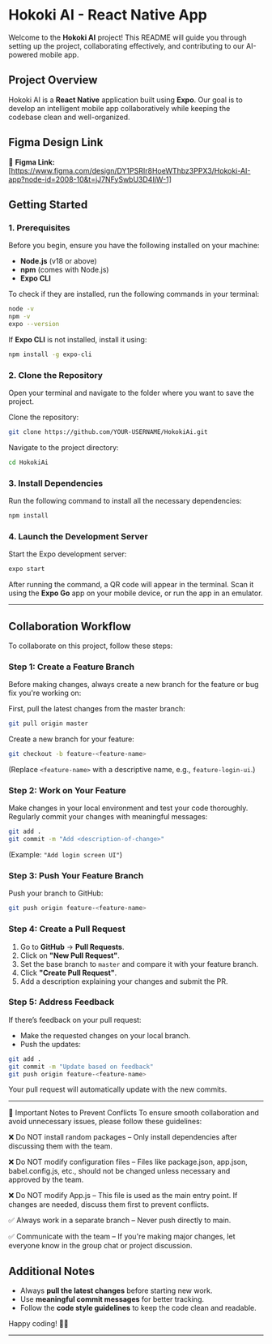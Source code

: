 

# **Hokoki AI - React Native App**  

Welcome to the **Hokoki AI** project! This README will guide you through setting up the project, collaborating effectively, and contributing to our AI-powered mobile app.  

## **Project Overview**  
Hokoki AI is a **React Native** application built using **Expo**. Our goal is to develop an intelligent mobile app collaboratively while keeping the codebase clean and well-organized.  

## **Figma Design Link**  
🔗 **Figma Link:** [https://www.figma.com/design/DY1PSRIr8HoeWThbz3PPX3/Hokoki-AI-app?node-id=2008-10&t=jJ7NFySwbU3D4IjW-1]  

## **Getting Started**  

### **1. Prerequisites**  
Before you begin, ensure you have the following installed on your machine:  

- **Node.js** (v18 or above)  
- **npm** (comes with Node.js)  
- **Expo CLI**  

To check if they are installed, run the following commands in your terminal:  

```bash
node -v
npm -v
expo --version
```  

If **Expo CLI** is not installed, install it using:  

```bash
npm install -g expo-cli
```  

### **2. Clone the Repository**  
Open your terminal and navigate to the folder where you want to save the project.  

Clone the repository:  

```bash
git clone https://github.com/YOUR-USERNAME/HokokiAi.git
```  

Navigate to the project directory:  

```bash
cd HokokiAi
```  

### **3. Install Dependencies**  
Run the following command to install all the necessary dependencies:  

```bash
npm install
```  

### **4. Launch the Development Server**  
Start the Expo development server:  

```bash
expo start
```  

After running the command, a QR code will appear in the terminal. Scan it using the **Expo Go** app on your mobile device, or run the app in an emulator.  

---

## **Collaboration Workflow**  
To collaborate on this project, follow these steps:  

### **Step 1: Create a Feature Branch**  
Before making changes, always create a new branch for the feature or bug fix you're working on:  

First, pull the latest changes from the master branch:  

```bash
git pull origin master
```  

Create a new branch for your feature:  

```bash
git checkout -b feature-<feature-name>
```  

(Replace `<feature-name>` with a descriptive name, e.g., `feature-login-ui`.)  

### **Step 2: Work on Your Feature**  
Make changes in your local environment and test your code thoroughly. Regularly commit your changes with meaningful messages:  

```bash
git add .
git commit -m "Add <description-of-change>"
```  

(Example: `"Add login screen UI"`)  

### **Step 3: Push Your Feature Branch**  
Push your branch to GitHub:  

```bash
git push origin feature-<feature-name>
```  

### **Step 4: Create a Pull Request**  
1. Go to **GitHub** → **Pull Requests**.  
2. Click on **"New Pull Request"**.  
3. Set the base branch to `master` and compare it with your feature branch.  
4. Click **"Create Pull Request"**.  
5. Add a description explaining your changes and submit the PR.  

### **Step 5: Address Feedback**  
If there’s feedback on your pull request:  
- Make the requested changes on your local branch.  
- Push the updates:  

```bash
git add .
git commit -m "Update based on feedback"
git push origin feature-<feature-name>
```  

Your pull request will automatically update with the new commits.  

---
🚨 Important Notes to Prevent Conflicts
To ensure smooth collaboration and avoid unnecessary issues, please follow these guidelines:

❌ Do NOT install random packages – Only install dependencies after discussing them with the team.

❌ Do NOT modify configuration files – Files like package.json, app.json, babel.config.js, etc., should not be changed unless necessary and approved by the team.

❌ Do NOT modify App.js – This file is used as the main entry point. If changes are needed, discuss them first to prevent conflicts.

✅ Always work in a separate branch – Never push directly to main.

✅ Communicate with the team – If you're making major changes, let everyone know in the group chat or project discussion.

## **Additional Notes**  
- Always **pull the latest changes** before starting new work.  
- Use **meaningful commit messages** for better tracking.  
- Follow the **code style guidelines** to keep the code clean and readable.


Happy coding! 🚀🎉  

---
